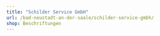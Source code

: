 ```yaml
---
title: "Schilder Service GmbH"
url: /bad-neustadt-an-der-saale/schilder-service-gmbh/
shop: Beschriftungen
---
```


